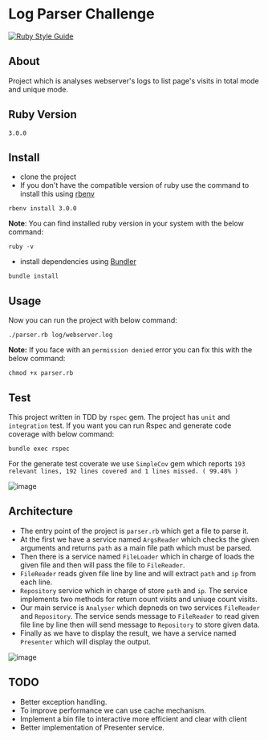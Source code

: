 # Log Parser Challenge
[![Ruby Style Guide](https://img.shields.io/badge/code_style-rubocop-brightgreen.svg)](https://github.com/rubocop/rubocop)
## About
Project which is analyses webserver's logs to list page's visits in total mode and unique mode.

## Ruby Version
`3.0.0`

## Install
- clone the project
- If you don't have the compatible version of ruby use the command to install this using [rbenv](https://github.com/rbenv/rbenv)
```shell
rbenv install 3.0.0
```
**Note**: You can find installed ruby version in your system with the below command:
```shell
ruby -v
```
- install dependencies using [Bundler](https://github.com/bundler/bundler) 
```shell 
bundle install
```

## Usage
Now you can run the project with below command:
```shell
./parser.rb log/webserver.log
```

**Note:** If you face with an `permission denied` error you can fix this with the below command:
```shell
chmod +x parser.rb
```

## Test
This project written in TDD by `rspec` gem. The project has `unit` and `integration` test. If you want you can run Rspec and generate code coverage with below command:
```shell
bundle exec rspec
```
For the generate test coverate we use `SimpleCov` gem which reports `193 relevant lines, 192 lines covered and 1 lines missed. ( 99.48% )`

![image](https://user-images.githubusercontent.com/27271223/141687546-212a4cfb-e55f-4b8c-a8be-a205096cc495.png)

## Architecture
- The entry point of the project is `parser.rb` which get a file to parse it.
- At the first we have a service named `ArgsReader` which checks the given arguments and returns `path` as a main file path which must be parsed.
- Then there is a service named `FileLoader` which in charge of loads the given file and then will pass the file to `FileReader`.
- `FileReader` reads given file line by line and will extract `path` and `ip` from each line.
- `Repository` service which in charge of store `path` and `ip`. The service implements two methods for return count visits and uniuqe count visits.
- Our main service is `Analyser` which depneds on two services `FileReader` and `Repository`. The service sends message to `FileReader` to read given file line by line then will send message to `Repository` to store given data.
- Finally as we have to display the result, we have a service named `Presenter` which will display the output.

![image](https://user-images.githubusercontent.com/27271223/141689627-a8832725-1826-4715-a8e2-bb96aa5b96cb.png)

## TODO
- Better exception handling.
- To improve performance we can use cache mechanism.
- Implement a bin file to interactive more efficient and clear with client
- Better implementation of Presenter service. 













